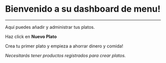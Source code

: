 <h1>
  Bienvenido a su dashboard de menu!
</h1>

-----

Aquí puedes añadir y administrar tus platos.
        
Haz click en **Nuevo Plato**

Crea tu primer plato y empieza a ahorrar dinero y comida!

*Necesitarás tener productos registrados para crear platos.*

